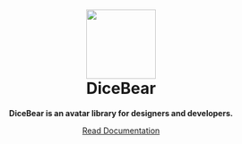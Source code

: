 <h1 align="center"><img src="https://avatars.githubusercontent.com/u/7983162?s=96&v=4" width="124" /> <br />DiceBear</h1>
<p align="center">
  <strong>DiceBear is an avatar library for designers and developers.</strong>
</p>

<p align="center">
  <a href="https://dicebear.com/">
    Read Documentation
  </a>
</p>
